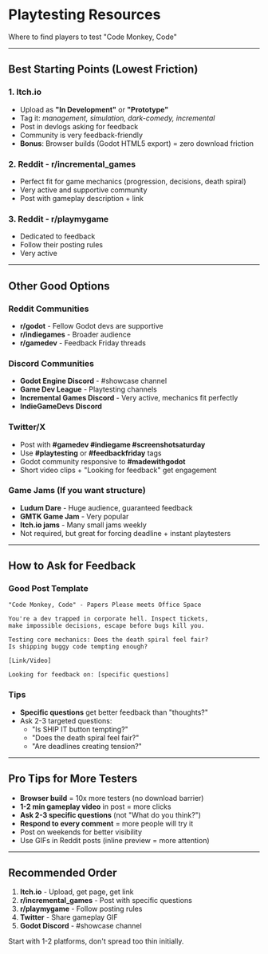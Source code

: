# Playtesting Resources

Where to find players to test "Code Monkey, Code"

---

## Best Starting Points (Lowest Friction)

### 1. Itch.io
- Upload as **"In Development"** or **"Prototype"**
- Tag it: *management, simulation, dark-comedy, incremental*
- Post in devlogs asking for feedback
- Community is very feedback-friendly
- **Bonus**: Browser builds (Godot HTML5 export) = zero download friction

### 2. Reddit - r/incremental_games
- Perfect fit for game mechanics (progression, decisions, death spiral)
- Very active and supportive community
- Post with gameplay description + link

### 3. Reddit - r/playmygame
- Dedicated to feedback
- Follow their posting rules
- Very active

---

## Other Good Options

### Reddit Communities
- **r/godot** - Fellow Godot devs are supportive
- **r/indiegames** - Broader audience
- **r/gamedev** - Feedback Friday threads

### Discord Communities
- **Godot Engine Discord** - #showcase channel
- **Game Dev League** - Playtesting channels
- **Incremental Games Discord** - Very active, mechanics fit perfectly
- **IndieGameDevs Discord**

### Twitter/X
- Post with **#gamedev #indiegame #screenshotsaturday**
- Use **#playtesting** or **#feedbackfriday** tags
- Godot community responsive to **#madewithgodot**
- Short video clips + "Looking for feedback" get engagement

### Game Jams (If you want structure)
- **Ludum Dare** - Huge audience, guaranteed feedback
- **GMTK Game Jam** - Very popular
- **Itch.io jams** - Many small jams weekly
- Not required, but great for forcing deadline + instant playtesters

---

## How to Ask for Feedback

### Good Post Template
```
"Code Monkey, Code" - Papers Please meets Office Space

You're a dev trapped in corporate hell. Inspect tickets,
make impossible decisions, escape before bugs kill you.

Testing core mechanics: Does the death spiral feel fair?
Is shipping buggy code tempting enough?

[Link/Video]

Looking for feedback on: [specific questions]
```

### Tips
- **Specific questions** get better feedback than "thoughts?"
- Ask 2-3 targeted questions:
  - "Is SHIP IT button tempting?"
  - "Does the death spiral feel fair?"
  - "Are deadlines creating tension?"

---

## Pro Tips for More Testers

- **Browser build** = 10x more testers (no download barrier)
- **1-2 min gameplay video** in post = more clicks
- **Ask 2-3 specific questions** (not "What do you think?")
- **Respond to every comment** = more people will try it
- Post on weekends for better visibility
- Use GIFs in Reddit posts (inline preview = more attention)

---

## Recommended Order

1. **Itch.io** - Upload, get page, get link
2. **r/incremental_games** - Post with specific questions
3. **r/playmygame** - Follow posting rules
4. **Twitter** - Share gameplay GIF
5. **Godot Discord** - #showcase channel

Start with 1-2 platforms, don't spread too thin initially.
